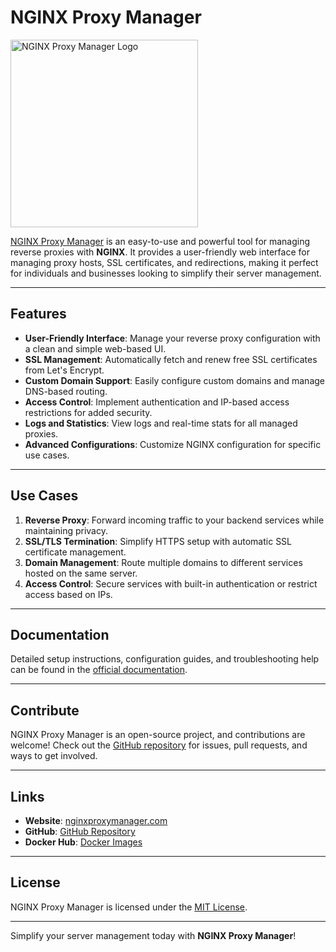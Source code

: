 # NGINX Proxy Manager

<p align="left">
  <img src="https://nginxproxymanager.com/logo.svg" alt="NGINX Proxy Manager Logo" width="300">
</p>

[NGINX Proxy Manager](https://nginxproxymanager.com) is an easy-to-use and powerful tool for managing reverse proxies with **NGINX**. It provides a user-friendly web interface for managing proxy hosts, SSL certificates, and redirections, making it perfect for individuals and businesses looking to simplify their server management.

---

## Features

- **User-Friendly Interface**: Manage your reverse proxy configuration with a clean and simple web-based UI.
- **SSL Management**: Automatically fetch and renew free SSL certificates from Let's Encrypt.
- **Custom Domain Support**: Easily configure custom domains and manage DNS-based routing.
- **Access Control**: Implement authentication and IP-based access restrictions for added security.
- **Logs and Statistics**: View logs and real-time stats for all managed proxies.
- **Advanced Configurations**: Customize NGINX configuration for specific use cases.

---

## Use Cases

1. **Reverse Proxy**: Forward incoming traffic to your backend services while maintaining privacy.
2. **SSL/TLS Termination**: Simplify HTTPS setup with automatic SSL certificate management.
3. **Domain Management**: Route multiple domains to different services hosted on the same server.
4. **Access Control**: Secure services with built-in authentication or restrict access based on IPs.

---

## Documentation

Detailed setup instructions, configuration guides, and troubleshooting help can be found in the [official documentation](https://nginxproxymanager.com).

---

## Contribute

NGINX Proxy Manager is an open-source project, and contributions are welcome! Check out the [GitHub repository](https://github.com/NginxProxyManager/nginx-proxy-manager) for issues, pull requests, and ways to get involved.

---

## Links

- **Website**: [nginxproxymanager.com](https://nginxproxymanager.com)
- **GitHub**: [GitHub Repository](https://github.com/NginxProxyManager/nginx-proxy-manager)
- **Docker Hub**: [Docker Images](https://hub.docker.com/r/jc21/nginx-proxy-manager)

---

## License

NGINX Proxy Manager is licensed under the [MIT License](https://github.com/NginxProxyManager/nginx-proxy-manager/blob/develop/LICENSE).

---

Simplify your server management today with **NGINX Proxy Manager**!
